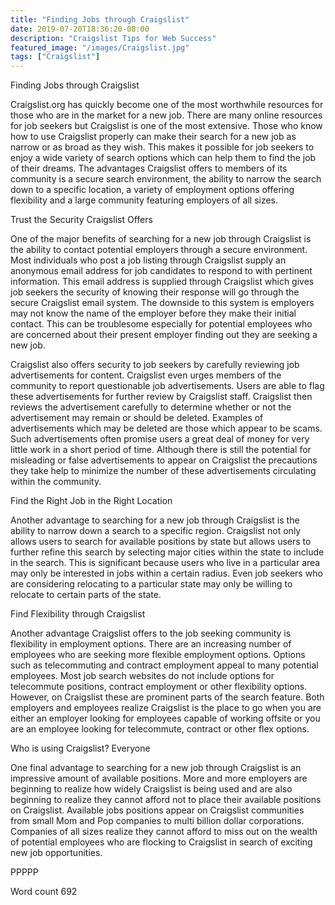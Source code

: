 ```yaml
---
title: "Finding Jobs through Craigslist"
date: 2019-07-20T18:36:20-08:00
description: "Craigslist Tips for Web Success"
featured_image: "/images/Craigslist.jpg"
tags: ["Craigslist"]
---
```


Finding Jobs through Craigslist

Craigslist.org has quickly become one of the most worthwhile resources for those who are in the market for a new job. There are many online resources for job seekers but Craigslist is one of the most extensive. Those who know how to use Craigslist properly can make their search for a new job as narrow or as broad as they wish. This makes it possible for job seekers to enjoy a wide variety of search options which can help them to find the job of their dreams. The advantages Craigslist offers to members of its community is a secure search environment, the ability to narrow the search down to a specific location, a variety of employment options offering flexibility and a large community featuring employers of all sizes. 

Trust the Security Craigslist Offers 

One of the major benefits of searching for a new job through Craigslist is the ability to contact potential employers through a secure environment. Most individuals who post a job listing through Craigslist supply an anonymous email address for job candidates to respond to with pertinent information. This email address is supplied through Craigslist which gives job seekers the security of knowing their response will go through the secure Craigslist email system. The downside to this system is employers may not know the name of the employer before they make their initial contact. This can be troublesome especially for potential employees who are concerned about their present employer finding out they are seeking a new job. 

Craigslist also offers security to job seekers by carefully reviewing job advertisements for content. Craigslist even urges members of the community to report questionable job advertisements. Users are able to flag these advertisements for further review by Craigslist staff. Craigslist then reviews the advertisement carefully to determine whether or not the advertisement may remain or should be deleted. Examples of advertisements which may be deleted are those which appear to be scams. Such advertisements often promise users a great deal of money for very little work in a short period of time. Although there is still the potential for misleading or false advertisements to appear on Craigslist the precautions they take help to minimize the number of these advertisements circulating within the community.

Find the Right Job in the Right Location

Another advantage to searching for a new job through Craigslist is the ability to narrow down a search to a specific region. Craigslist not only allows users to search for available positions by state but allows users to further refine this search by selecting major cities within the state to include in the search. This is significant because users who live in a particular area may only be interested in jobs within a certain radius. Even job seekers who are considering relocating to a particular state may only be willing to relocate to certain parts of the state. 

Find Flexibility through Craigslist

Another advantage Craigslist offers to the job seeking community is flexibility in employment options. There are an increasing number of employees who are seeking more flexible employment options. Options such as telecommuting and contract employment appeal to many potential employees. Most job search websites do not include options for telecommute positions, contract employment or other flexibility options. However, on Craigslist these are prominent parts of the search feature. Both employers and employees realize Craigslist is the place to go when you are either an employer looking for employees capable of working offsite or you are an employee looking for telecommute, contract or other flex options. 

Who is using Craigslist? Everyone

One final advantage to searching for a new job through Craigslist is an impressive amount of available positions. More and more employers are beginning to realize how widely Craigslist is being used and are also beginning to realize they cannot afford not to place their available positions on Craigslist. Available jobs positions appear on Craigslist communities from small Mom and Pop companies to multi billion dollar corporations. Companies of all sizes realize they cannot afford to miss out on the wealth of potential employees who are flocking to Craigslist in search of exciting new job opportunities.

PPPPP

Word count 692








